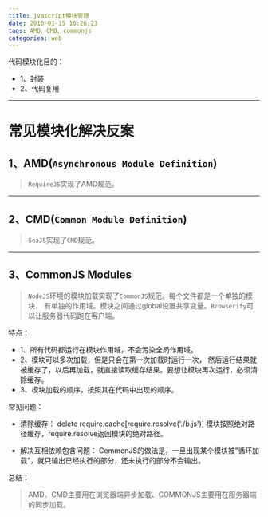 ```yaml
---
title: jvascript模块管理
date: 2016-01-15 16:26:23
tags: AMD、CMD、commonjs
categories: web
---
```


代码模块化目的：

- 1、封装
- 2、代码复用

---

# 常见模块化解决反案

## 1、AMD(`Asynchronous Module Definition`)

  >`RequireJS`实现了AMD规范。

---

## 2、CMD(`Common Module Definition`)

  >`SeaJS`实现了`CMD`规范。

---

## 3、CommonJS Modules

  >`NodeJS`环境的模块加载实现了`CommonJS`规范。每个文件都是一个单独的模块，
有单独的作用域。模块之间通过global设置共享变量。`Browserify`可以让服务器代码跑在客户端。

  特点：

- 1、所有代码都运行在模块作用域，不会污染全局作用域。
- 2、模块可以多次加载，但是只会在第一次加载时运行一次，
    然后运行结果就被缓存了，以后再加载，就直接读取缓存结果。要想让模块再次运行，必须清除缓存。
- 3、模块加载的顺序，按照其在代码中出现的顺序。

常见问题：

- 清除缓存：
  delete require.cache[require.resolve('./b.js')]
模块按照绝对路径缓存，require.resolve返回模块的绝对路径。

- 解决互相依赖包含问题：
  CommonJS的做法是，一旦出现某个模块被"循环加载"，就只输出已经执行的部分，还未执行的部分不会输出。

总结：
> AMD、CMD主要用在浏览器端异步加载、COMMONJS主要用在服务器端的同步加载。
